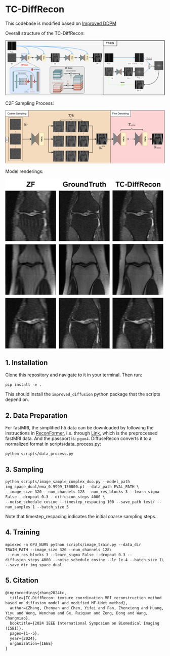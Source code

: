 # TC-DiffRecon

This codebase is modified based on [Improved DDPM](https://github.com/openai/improved-diffusion)

Overall structure of the TC-DiffRecon:

![model](img/model.png)

C2F Sampling Process:

![structure](img/structure.png)

Model renderings:

![renderings](img/renderings.png)

## 1. Installation

Clone this repository and navigate to it in your terminal. Then run:

```
pip install -e .
```

This should install the `improved_diffusion` python package that the scripts depend on.

## 2. Data Preparation

For fastMRI, the simplified h5 data can be downloaded by following the instructions in [ReconFormer](https://github.com/guopengf/ReconFormer), i.e. through [Link](https://livejohnshopkins-my.sharepoint.com/:f:/g/personal/pguo4_jh_edu/EtXsMeyrJB1Pn-JOjM_UqhUB9-QAehQs4cLwomJS2SkpGA?e=IUfPrp), which is the preprocessed fastMRI data. And the passport is: `pguo4`. DiffuseRecon converts it to a normalized format in scripts/data_process.py: 

```
python scripts/data_process.py
```

## 3. Sampling

```
python scripts/image_sample_complex_duo.py --model_path img_space_dual/ema_0.9999_150000.pt --data_path EVAL_PATH \
--image_size 320 --num_channels 128 --num_res_blocks 3 --learn_sigma False --dropout 0.3 --diffusion_steps 4000 \
--noise_schedule cosine --timestep_respacing 100 --save_path test/ --num_samples 1 --batch_size 5
```
Note that timestep_respacing indicates the initial coarse sampling steps. 

## 4. Training

```
mpiexec -n GPU_NUMS python scripts/image_train.py --data_dir TRAIN_PATH --image_size 320 --num_channels 128\
 --num_res_blocks 3 --learn_sigma False --dropout 0.3 --diffusion_steps 4000 --noise_schedule cosine --lr 1e-4 --batch_size 1\
--save_dir img_space_dual
```

## 5. Citation
```
@inproceedings{zhang2024tc,
  title={TC-DiffRecon: texture coordination MRI reconstruction method based on diffusion model and modified MF-UNet method},
  author={Zhang, Chenyan and Chen, Yifei and Fan, Zhenxiong and Huang, Yiyu and Weng, Wenchao and Ge, Ruiquan and Zeng, Dong and Wang, Changmiao},
  booktitle={2024 IEEE International Symposium on Biomedical Imaging (ISBI)},
  pages={1--5},
  year={2024},
  organization={IEEE}
}
```
